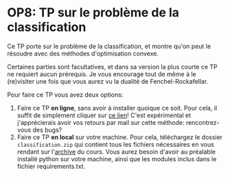# OP8: TP sur le problème de la classification

Ce TP porte sur le problème de la classification, et montre qu'on peut le résoudre avec des méthodes d'optimisation convexe.

Certaines parties sont facultatives, et dans sa version la plus courte ce TP ne requiert aucun prérequis. Je vous encourage tout de même à le (re)visiter une fois que vous aurez vu la dualité de Fenchel-Rockafellar.

Pour faire ce TP vous avez deux options:

  1. Faire ce TP **en ligne**, sans avoir à installer quoique ce soit. Pour cela, il suffit de simplement cliquer sur [ce lien](https://guillaume-garrigos.com/TP-OP8-Classification/lab/index.html)! C'est expérimental et j'apprécierais avoir vos retours par mail sur cette méthode: rencontrez-vous des bugs?
  2. Faire ce TP **en local** sur votre machine. Pour cela, téléchargez le dossier `classification.zip` qui contient tous les fichiers nécessaires en vous rendant sur l'[archive](https://cloud.math.univ-paris-diderot.fr/s/fLXPipwgSC9tpzj) du cours. Vous aurez besoin d'avoir au préalable installé python sur votre machine, ainsi que les modules inclus dans le fichier requirements.txt. 
